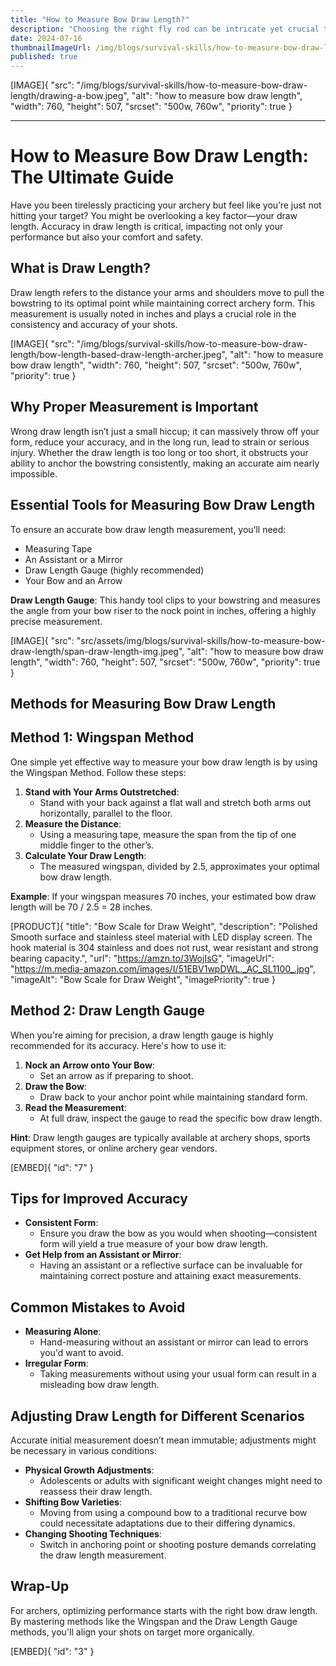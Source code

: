 ```yaml
---
title: "How to Measure Bow Draw Length?"
description: "Choosing the right fly rod can be intricate yet crucial to your success and enjoyment as an angler."
date: 2024-07-16
thumbnailImageUrl: /img/blogs/survival-skills/how-to-measure-bow-draw-length/drawing-a-bow.jpeg
published: true
---
```


[IMAGE]{ "src": "/img/blogs/survival-skills/how-to-measure-bow-draw-length/drawing-a-bow.jpeg", "alt": "how to measure bow draw length", "width": 760, "height": 507, "srcset": "500w, 760w", "priority": true }

---

# How to Measure Bow Draw Length: The Ultimate Guide

Have you been tirelessly practicing your archery but feel like you’re just not hitting your target? You might be overlooking a key factor—your draw length. Accuracy in draw length is critical, impacting not only your performance but also your comfort and safety.

## What is Draw Length?

Draw length refers to the distance your arms and shoulders move to pull the bowstring to its optimal point while maintaining correct archery form. This measurement is usually noted in inches and plays a crucial role in the consistency and accuracy of your shots.

[IMAGE]{ "src": "/img/blogs/survival-skills/how-to-measure-bow-draw-length/bow-length-based-draw-length-archer.jpeg", "alt": "how to measure bow draw length", "width": 760, "height": 507, "srcset": "500w, 760w", "priority": true }

## Why Proper Measurement is Important

Wrong draw length isn’t just a small hiccup; it can massively throw off your form, reduce your accuracy, and in the long run, lead to strain or serious injury. Whether the draw length is too long or too short, it obstructs your ability to anchor the bowstring consistently, making an accurate aim nearly impossible.

## Essential Tools for Measuring Bow Draw Length

To ensure an accurate bow draw length measurement, you’ll need:
- Measuring Tape
- An Assistant or a Mirror
- Draw Length Gauge (highly recommended)
- Your Bow and an Arrow

**Draw Length Gauge**: This handy tool clips to your bowstring and measures the angle from your bow riser to the nock point in inches, offering a highly precise measurement.

[IMAGE]{ "src": "src/assets/img/blogs/survival-skills/how-to-measure-bow-draw-length/span-draw-length-img.jpeg", "alt": "how to measure bow draw length", "width": 760, "height": 507, "srcset": "500w, 760w", "priority": true }

## Methods for Measuring Bow Draw Length

## Method 1: Wingspan Method

One simple yet effective way to measure your bow draw length is by using the Wingspan Method. Follow these steps:
1. **Stand with Your Arms Outstretched**:
   - Stand with your back against a flat wall and stretch both arms out horizontally, parallel to the floor.
2. **Measure the Distance**:
   - Using a measuring tape, measure the span from the tip of one middle finger to the other’s.
3. **Calculate Your Draw Length**:
   - The measured wingspan, divided by 2.5, approximates your optimal bow draw length.

**Example**: If your wingspan measures 70 inches, your estimated bow draw length will be 70 / 2.5 = 28 inches.


[PRODUCT]{ "title": "Bow Scale for Draw Weight", "description": "Polished Smooth surface and stainless steel material with LED display screen. The hook material is 304 stainless and does not rust, wear resistant and strong bearing capacity.", "url": "https://amzn.to/3WojIsG", "imageUrl": "https://m.media-amazon.com/images/I/51EBV1wpDWL._AC_SL1100_.jpg", "imageAlt": "Bow Scale for Draw Weight", "imagePriority": true }


## Method 2: Draw Length Gauge

When you're aiming for precision, a draw length gauge is highly recommended for its accuracy. Here's how to use it:
1. **Nock an Arrow onto Your Bow**:
   - Set an arrow as if preparing to shoot.
2. **Draw the Bow**:
   - Draw back to your anchor point while maintaining standard form.
3. **Read the Measurement**:
   - At full draw, inspect the gauge to read the specific bow draw length.

**Hint**: Draw length gauges are typically available at archery shops, sports equipment stores, or online archery gear vendors.

[EMBED]{ "id": "7" }


## Tips for Improved Accuracy

- **Consistent Form**:
  - Ensure you draw the bow as you would when shooting—consistent form will yield a true measure of your bow draw length.
- **Get Help from an Assistant or Mirror**:
  - Having an assistant or a reflective surface can be invaluable for maintaining correct posture and attaining exact measurements.

## Common Mistakes to Avoid

- **Measuring Alone**:
  - Hand-measuring without an assistant or mirror can lead to errors you'd want to avoid.
- **Irregular Form**:
  - Taking measurements without using your usual form can result in a misleading bow draw length.

## Adjusting Draw Length for Different Scenarios

Accurate initial measurement doesn’t mean immutable; adjustments might be necessary in various conditions:
- **Physical Growth Adjustments**:
  - Adolescents or adults with significant weight changes might need to reassess their draw length.
- **Shifting Bow Varieties**:
  - Moving from using a compound bow to a traditional recurve bow could necessitate adaptations due to their differing dynamics.
- **Changing Shooting Techniques**:
  - Switch in anchoring point or shooting posture demands correlating the draw length measurement.

## Wrap-Up

For archers, optimizing performance starts with the right bow draw length. By mastering methods like the Wingspan and the Draw Length Gauge methods, you'll align your shots on target more organically.

[EMBED]{ "id": "3" }


